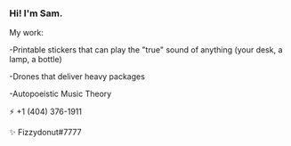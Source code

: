 ### Hi! I'm Sam.
My work:
  
  -Printable stickers that can play the "true" sound of anything (your desk, a lamp, a bottle)
  
  -Drones that deliver heavy packages
  
  -Autopoeistic Music Theory
  
  
 
 ⚡ +1 (404) 376-1911

✨ Fizzydonut#7777
<!--
**bouncyslime555/bouncyslime555** is a ✨ _special_ ✨ repository because its `README.md` (this file) appears on your GitHub profile.

Here are some ideas to get you started:

- 🔭 I’m currently working on ...
- 🌱 I’m currently learning ...
- 👯 I’m looking to collaborate on ...
- 🤔 I’m looking for help with ...
- 💬 Ask me about ...
- 📫 How to reach me: ...
- 😄 Pronouns: ...
- ⚡ Fun fact: ...
-->
